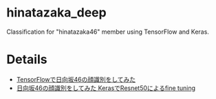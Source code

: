 # hinatazaka_deep
Classification for "hinatazaka46" member using TensorFlow and Keras.

# Details
- [TensorFlowで日向坂46の顔識別をしてみた](https://tsu-tech.hatenablog.com/entry/2019/05/02/104655)
- [日向坂46の顔識別をしてみた KerasでResnet50によるfine tuning](https://tsu-tech.hatenablog.com/entry/2019/05/11/183827)

